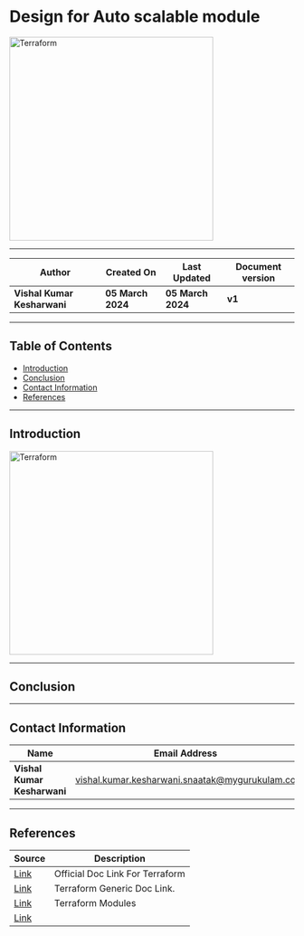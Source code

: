 # Design for Auto scalable module

<img width="360" length="100" alt="Terraform" src="">

***

| **Author** | **Created On** | **Last Updated** | **Document version** |
| ---------- | -------------- | ---------------- | -------------------- |
| **Vishal Kumar Kesharwani** | **05 March 2024** | **05 March 2024** | **v1** |

***

## Table of Contents

* [Introduction](#Introduction) 
* [Conclusion](#Conclusion) 
* [Contact Information](#Contact-Information) 
* [References](#References)

 ***

 ## Introduction

<img width="360" length="100" alt="Terraform" src="">

 ***

 ## Conclusion

 ***

 ## Contact Information

 | **Name** | **Email Address** |
 | -------- | ----------------- |
 | **Vishal Kumar Kesharwani** | vishal.kumar.kesharwani.snaatak@mygurukulam.co |

 ***
 
 ## References

 | **Source** | **Description** |
 | ---------- | --------------- |
 | [Link](https://developer.hashicorp.com/terraform/intro) | Official Doc Link For Terraform |
 | [Link](https://github.com/CodeOps-Hub/Documentation/blob/main/Application_CI/Implementation/GenericDoc/Terraform/terraform.md) | Terraform Generic Doc Link. |
 | [Link](https://developer.hashicorp.com/terraform/language/modules) | Terraform Modules |
 | [Link]() |  |
 



